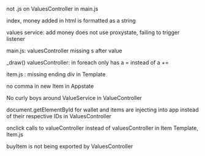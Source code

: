 not .js on ValuesController in main.js


index, money added in html is formatted as a string


values service: add money does not use proxystate, failing to trigger listener


main.js: valuesController missing s after value


_draw() valuesController: in foreach only has a = instead of a +=


item.js : missing ending div in Template


no comma in new Item in Appstate


No curly boys around ValueService in ValueController


document.getElementById for wallet and items are injecting into app instead of their respective IDs in ValuesController


onclick calls to valueController instead of valuesController in Item Template, Item.js


buyItem is not being exported by ValuesController
